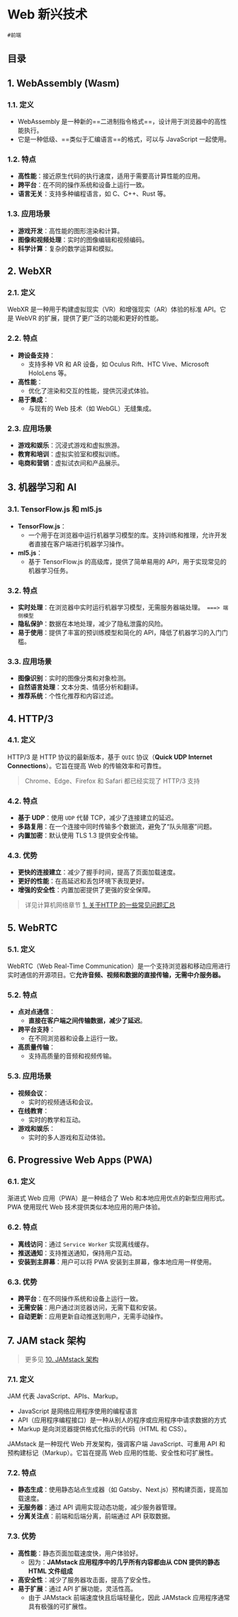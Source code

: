 
# Web 新兴技术


`#前端` 


## 目录
<!-- toc -->
 ## 1. WebAssembly (Wasm) 

### 1.1. 定义

- WebAssembly 是一种新的==二进制指令格式==，设计用于浏览器中的高性能执行。
- 它是一种低级、==类似于汇编语言==的格式，可以与 JavaScript 一起使用。

### 1.2. 特点

- **高性能**：接近原生代码的执行速度，适用于需要高计算性能的应用。
- **跨平台**：在不同的操作系统和设备上运行一致。
- **语言无关**：支持多种编程语言，如 C、C++、Rust 等。

### 1.3. 应用场景

- **游戏开发**：高性能的图形渲染和计算。
- **图像和视频处理**：实时的图像编辑和视频编码。
- **科学计算**：复杂的数学运算和模拟。

## 2. WebXR

### 2.1. 定义

WebXR 是一种用于构建虚拟现实（VR）和增强现实（AR）体验的标准 API。它是 WebVR 的扩展，提供了更广泛的功能和更好的性能。

### 2.2. 特点

- **跨设备支持**：
	- 支持多种 VR 和 AR 设备，如 Oculus Rift、HTC Vive、Microsoft HoloLens 等。
- **高性能**：
	- 优化了渲染和交互的性能，提供沉浸式体验。
- **易于集成**：
	- 与现有的 Web 技术（如 WebGL）无缝集成。

### 2.3. 应用场景

- **游戏和娱乐**：沉浸式游戏和虚拟旅游。
- **教育和培训**：虚拟实验室和模拟训练。
- **电商和营销**：虚拟试衣间和产品展示。

## 3. 机器学习和 AI 

### 3.1. TensorFlow.js 和 ml5.js

- **TensorFlow.js**：
	- 一个用于在浏览器中运行机器学习模型的库。支持训练和推理，允许开发者直接在客户端进行机器学习操作。
- **ml5.js**：
	- 基于 TensorFlow.js 的高级库，提供了简单易用的 API，用于实现常见的机器学习任务。

### 3.2. 特点

- **实时处理**：在浏览器中实时运行机器学习模型，无需服务器端处理。` ===> 端侧模型`
- **隐私保护**：数据在本地处理，减少了隐私泄露的风险。
- **易于使用**：提供了丰富的预训练模型和简化的 API，降低了机器学习的入门门槛。

### 3.3. 应用场景

- **图像识别**：实时的图像分类和对象检测。
- **自然语言处理**：文本分类、情感分析和翻译。
- **推荐系统**：个性化推荐和内容过滤。

## 4. HTTP/3

### 4.1. 定义

HTTP/3 是 HTTP 协议的最新版本，基于 `QUIC` 协议（**Quick UDP Internet Connections**）。它旨在提高 Web 的传输效率和可靠性。

>  Chrome、Edge、Firefox 和 Safari 都已经实现了 HTTP/3 支持


### 4.2. 特点

- **基于 UDP**：使用 `UDP` 代替 TCP，减少了连接建立的延迟。
- **多路复用**：在一个连接中同时传输多个数据流，避免了“队头阻塞”问题。
- **内置加密**：默认使用 TLS 1.3 提供安全传输。

### 4.3. 优势

- **更快的连接建立**：减少了握手时间，提高了页面加载速度。
- **更好的性能**：在高延迟和丢包环境下表现更好。
- **增强的安全性**：内置加密提供了更强的安全保障。

> 详见计算机网络章节 [1. 关于HTTP 的一些常见问题汇总](/post/mh0VAQAP.html) 

## 5. WebRTC

### 5.1. 定义

WebRTC（Web Real-Time Communication）是一个支持浏览器和移动应用进行实时通信的开源项目。它**允许音频、视频和数据的直接传输，无需中介服务器。**

### 5.2. 特点

- **点对点通信**：
	- **直接在客户端之间传输数据，减少了延迟**。
- **跨平台支持**：
	- 在不同浏览器和设备上运行一致。
- **高质量传输**：
	- 支持高质量的音频和视频传输。

### 5.3. 应用场景

- **视频会议**：
	- 实时的视频通话和会议。
- **在线教育**：
	- 实时的教学和互动。
- **游戏和娱乐**：
	- 实时的多人游戏和互动体验。

## 6. Progressive Web Apps (PWA)

### 6.1. 定义

渐进式 Web 应用（PWA）是一种结合了 Web 和本地应用优点的新型应用形式。PWA 使用现代 Web 技术提供类似本地应用的用户体验。

### 6.2. 特点

- **离线访问**：通过 `Service Worker` 实现离线缓存。
- **推送通知**：支持推送通知，保持用户互动。
- **安装到主屏幕**：用户可以将 PWA 安装到主屏幕，像本地应用一样使用。

### 6.3. 优势

- **跨平台**：在不同操作系统和设备上运行一致。
- **无需安装**：用户通过浏览器访问，无需下载和安装。
- **自动更新**：应用更新自动推送到用户，无需手动操作。

## 7. JAM stack 架构

>  更多见 [10. JAMstack 架构](/post/ebT5oqF0.html)

### 7.1. 定义

JAM 代表 JavaScript、APIs、Markup。

- JavaScript 是网络应用程序使用的编程语言
- API（应用程序编程接口）是一种从别人的程序或应用程序中请求数据的方式
- Markup 是向浏览器提供格式化指示的代码（HTML 和 CSS）。

JAMstack 是一种现代 Web 开发架构，强调客户端 JavaScript、可重用 API 和预构建标记（Markup）。它旨在提高 Web 应用的性能、安全性和可扩展性。

### 7.2. 特点

- **静态生成**：使用静态站点生成器（如 Gatsby、Next.js）预构建页面，提高加载速度。
- **无服务器**：通过 API 调用实现动态功能，减少服务器管理。
- **分离关注点**：前端和后端分离，前端通过 API 获取数据。

### 7.3. 优势

- **高性能**：静态页面加载速度快，用户体验好。
	- 因为：**JAMstack 应用程序中的几乎所有内容都由从 CDN 提供的静态 HTML 文件组成**
- **高安全性**：减少了服务器攻击面，提高了安全性。
- **易于扩展**：通过 API 扩展功能，灵活性高。
	- 由于 JAMstack 前端速度快且后端轻量化，因此 JAMstack 应用程序通常具有极强的可扩展性。




